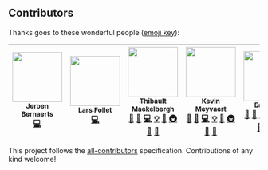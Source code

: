 
## Contributors

Thanks goes to these wonderful people ([emoji key](https://github.com/kentcdodds/all-contributors#emoji-key)):

<!-- ALL-CONTRIBUTORS-LIST:START - Do not remove or modify this section -->
<!-- prettier-ignore -->
| [<img src="https://avatars0.githubusercontent.com/u/28018450?v=4" width="100px;"/><br /><sub><b>Jeroen Bernaerts</b></sub>](https://github.com/gdm-1718-jerobern)<br />[💻](https://github.com/inthepocket/white-label-event-app/commits?author=gdm-1718-jerobern "Code") | [<img src="https://avatars3.githubusercontent.com/u/14736534?v=4" width="100px;"/><br /><sub><b>Lars Follet</b></sub>](https://github.com/larsfoll)<br />[💻](https://github.com/inthepocket/white-label-event-app/commits?author=larsfoll "Code") | [<img src="https://avatars3.githubusercontent.com/u/6213695?v=4" width="100px;"/><br /><sub><b>Thibault Maekelbergh</b></sub>](https://thibmaekelbergh.be)<br />[💬](#question-thibmaek "Answering Questions") [🐛](https://github.com/inthepocket/white-label-event-app/issues?q=author%3Athibmaek "Bug reports") [💻](https://github.com/inthepocket/white-label-event-app/commits?author=thibmaek "Code") [💡](#example-thibmaek "Examples") [🤔](#ideas-thibmaek "Ideas, Planning, & Feedback") [🚇](#infra-thibmaek "Infrastructure (Hosting, Build-Tools, etc)") [👀](#review-thibmaek "Reviewed Pull Requests") [🔧](#tool-thibmaek "Tools") | [<img src="https://avatars2.githubusercontent.com/u/12066078?v=4" width="100px;"/><br /><sub><b>Kevin Meyvaert</b></sub>](http://ditiskev.in)<br />[💬](#question-kevinmeyvaert "Answering Questions") [🐛](https://github.com/inthepocket/white-label-event-app/issues?q=author%3Akevinmeyvaert "Bug reports") [💻](https://github.com/inthepocket/white-label-event-app/commits?author=kevinmeyvaert "Code") [💡](#example-kevinmeyvaert "Examples") [🤔](#ideas-kevinmeyvaert "Ideas, Planning, & Feedback") [🚇](#infra-kevinmeyvaert "Infrastructure (Hosting, Build-Tools, etc)") [👀](#review-kevinmeyvaert "Reviewed Pull Requests") [🔧](#tool-kevinmeyvaert "Tools") | [<img src="https://avatars0.githubusercontent.com/u/8142934?v=4" width="100px;"/><br /><sub><b>Easybird</b></sub>](http://easybird.be)<br />[💬](#question-easybird "Answering Questions") [🐛](https://github.com/inthepocket/white-label-event-app/issues?q=author%3Aeasybird "Bug reports") [💻](https://github.com/inthepocket/white-label-event-app/commits?author=easybird "Code") [💡](#example-easybird "Examples") [🤔](#ideas-easybird "Ideas, Planning, & Feedback") [🚇](#infra-easybird "Infrastructure (Hosting, Build-Tools, etc)") [👀](#review-easybird "Reviewed Pull Requests") [⚠️](https://github.com/inthepocket/white-label-event-app/commits?author=easybird "Tests") [🔧](#tool-easybird "Tools") | [<img src="https://avatars0.githubusercontent.com/u/19315705?v=4" width="100px;"/><br /><sub><b>mikeverf</b></sub>](https://github.com/mikeverf)<br />[💻](https://github.com/inthepocket/white-label-event-app/commits?author=mikeverf "Code") |
| :---: | :---: | :---: | :---: | :---: | :---: |
<!-- ALL-CONTRIBUTORS-LIST:END -->

This project follows the [all-contributors](https://github.com/kentcdodds/all-contributors) specification. Contributions of any kind welcome!
